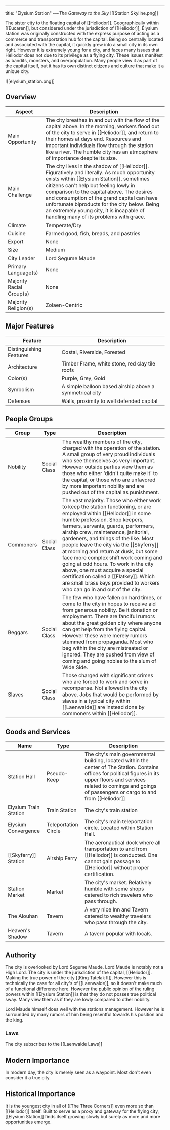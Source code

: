 ---
title: "Elysium Station"
---*The Gateway to the Sky*
![[Station Skyline.png]]

The sister city to the floating capital of [[Heliodor]]. Geographically within [[Eucaren]], but considered under the jurisdiction of [[Heliodor]], Elysium station was originally constructed with the express purpose of acting as a commerce and transportation hub for the capital. Being so centrally located and associated with the capital, it quickly grew into a small city in its own right. However it is extremely young for a city, and faces many issues that Heliodor does not due to its privilege as a flying city. These issues manifest as bandits, monsters, and overpopulation. Many people view it as part of the capital itself, but it has its own distinct citizens and culture that make it a unique city.

![[elysium_station.png]]

## Overview

| Aspect | Description |
|-|-|
| Main Opportunity | The city breathes in and out with the flow of the capital above. In the morning, workers flood out of the city to serve in [[Heliodor]], and return to their homes at days end. Resources and important individuals flow through the station like a river. The humble city has an atmosphere of importance despite its size. |
| Main Challenge | The city lives in the shadow of [[Heliodor]]. Figuratively and literally. As much opportunity exists within [[Elysium Station]], sometimes citizens can't help but feeling lowly in comparison to the capital above. The desires and consumption of the grand capital can have unfortunate biproducts for the city below. Being an extremely young city, it is incapable of handling many of its problems with grace.  |
| Climate | Temperate/Dry |
| Cuisine | Farmed good, fish, breads, and pastries |
| Export | None |
| Size | Medium |
| City Leader | Lord Segume Maude |
| Primary Language(s) | None |
| Majority Racial Group(s) | None |
| Majority Religion(s) | Zolaen-Centric |

## Major Features

| Feature | Description |
|-|-|
| Distinguishing Features | Costal, Riverside, Forested |
| Architecture | Timber Frame, white stone, red clay tile roofs |
| Color(s) | Purple, Grey, Gold |
| Symbolism | A simple balloon based airship above a symmetrical city |
| Defenses | Walls, proximity to well defended capital |

## People Groups

| Group     | Type         | Description                                                                                                                                                                                                                                                                                                                                                                                                                                                                                                                                                                                             |
| --------- | ------------ | ------------------------------------------------------------------------------------------------------------------------------------------------------------------------------------------------------------------------------------------------------------------------------------------------------------------------------------------------------------------------------------------------------------------------------------------------------------------------------------------------------------------------------------------------------------------------------------------------------- |
| Nobility  | Social Class | The wealthy members of the city, charged with the operation of the station. A small group of very proud individuals who see themselves as very important. However outside parties view them as those who either 'didn't quite make it' to the capital, or those who are unfavored by more important nobility and are pushed out of the capital as punishment.                                                                                                                                                                                                                                           |
| Commoners | Social Class | The vast majority. Those who either work to keep the station functioning, or are employed within [[Heliodor]] in some humble profession. Shop keepers, farmers, servants, guards, performers, airship crew, maintenance, janitorial, gardeners, and things of the like. Most people leave the city via the [[Skyferry]] at morning and return at dusk, but some face more complex shift work coming and going at odd hours. To work in the city above, one must acquire a special certification called a [[Flatkey]]. Which are small brass keys provided to workers who can go in and out of the city. |
| Beggars   | Social Class | The few who have fallen on hard times, or come to the city in hopes to receive aid from generous nobility. Be it donation or employment. There are fanciful rumors about the great golden city where anyone can get help from the flying capital. However these were merely rumors stemmed from propaganda. Most who beg within the city are mistreated or ignored. They are pushed from view of coming and going nobles to the slum of Wide Side.                                                                                                                                                      |
| Slaves    | Social Class | Those charged with significant crimes who are forced to work and serve in recompense. Not allowed in the city above. Jobs that would be performed by slaves in a typical city within [[Laenwalde]] are instead done by commoners within [[Heliodor]].                                                                                                                                                                                                                                                                                                                                                                                                                                                                                                                                                                                                        |

## Goods and Services

| Name                   | Type                 | Description                                                                                                                                                                                                                            |
| ---------------------- | -------------------- | -------------------------------------------------------------------------------------------------------------------------------------------------------------------------------------------------------------------------------------- |
| Station Hall           | Pseudo-Keep          | The city's main governmental building, located within the center of The Station. Contains offices for political figures in its upper floors and services related to comings and goings of passengers or cargo to and from [[Heliodor]] |
| Elysium Train Station | Train Station        | The city's train station                                                                                                                                                                                                               |
| Elysium Convergence   | Teleportation Circle | The city's main teleportation circle. Located within Station Hall.                                                                                                                                                                     |
| [[Skyferry]] Station   | Airship Ferry        | The aeronautical dock where all transportation to and from [[Heliodor]] is conducted. One cannot gain passage to [[Heliodor]] without proper certification.                                                                                                                                                 |
| Station Market         | Market               | The city's market. Relatively humble with some shops catered to rich travelers who pass through.                                                                                                                                       |
| The Alouhan            | Tavern               | A very nice Inn and Tavern catered to wealthy travelers who pass through the city.                                                                                                                                                                           |
| Heaven's Shadow        | Tavern               | A tavern popular with locals.                                                                                                                                                                                                                                       |

## Authority
The city is overlooked by Lord Segume Maude. Lord Maude is notably not a High Lord. The city is under the jurisdiction of the capital, [[Heliodor]]. Making the true power of the city [[King Tatelak II]]. However this is technically the case for all city's of [[Laenwalde]], so it doesn't make much of a functional difference here. However the public opinion of the ruling powers within [[Elysium Station]] is that they do not posses true political sway. Many view them as if they are lowly compared to other nobility.

Lord Maude himself does well with the stations management. However he is surrounded by many rumors of him being resentful towards his position and the king. 

### Laws
The city subscribes to the [[Laenwalde Laws]]

## Modern Importance
In modern day, the city is merely seen as a waypoint. Most don't even consider it a true city.

## Historical Importance
It is the youngest city in all of [[The Three Corners]] even more so than [[Heliodor]] itself. Built to serve as a proxy and gateway for the flying city, [[Elysium Station]] finds itself growing slowly but surely as more and more opportunities emerge.


